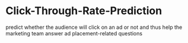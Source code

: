 # Click-Through-Rate-Prediction
predict whether the audience will click on an ad or not and thus help the marketing team answer ad placement-related questions
